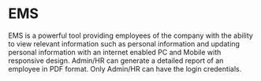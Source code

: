 # EMS
EMS is a powerful tool providing employees of the company with the ability to view relevant information such as personal information and updating personal information with an internet enabled PC and Mobile with responsive design. Admin/HR can generate a detailed report of an employee in PDF format. Only Admin/HR can have the login credentials.
